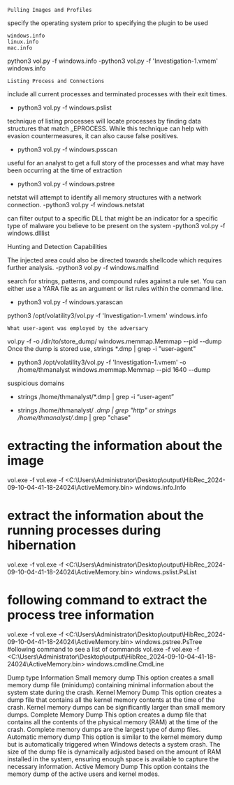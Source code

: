     Pulling Images and Profiles

specify the operating system prior to specifying the plugin to be used

    windows.info
    linux.info
    mac.info

 python3 vol.py -f <file> windows.info
  -python3 vol.py -f 'Investigation-1.vmem' windows.info

    Listing Process and Connections


include all current processes and terminated processes with their exit times.
 - python3 vol.py -f <file> windows.pslist

  technique of listing processes will locate processes by finding data structures that match _EPROCESS. While this technique can help with evasion countermeasures, it can also cause false positives.

  - python3 vol.py -f <file> windows.psscan

  useful for an analyst to get a full story of the processes and what may have been occurring at the time of extraction
  - python3 vol.py -f <file> windows.pstree

  netstat will attempt to identify all memory structures with a network connection.
  -python3 vol.py -f <file> windows.netstat

  can filter output to a specific DLL that might be an indicator for a specific type of malware you believe to be present on the system
  -python3 vol.py -f <file> windows.dlllist

  Hunting and Detection Capabilities

  The injected area could also be directed towards shellcode which requires further analysis.
  -python3 vol.py -f <file> windows.malfind

  search for strings, patterns, and compound rules against a rule set. You can either use a YARA file as an argument or list rules within the command line.
  - python3 vol.py -f <file> windows.yarascan


  python3 /opt/volatility3/vol.py -f 'Investigation-1.vmem' windows.info


    What user-agent was employed by the adversary
  vol.py -f <dump> -o /dir/to/store_dump/ windows.memmap.Memmap --pid <suspicious PID> --dump Once the dump is stored use, strings *.dmp | grep -i "user-agent"
 
 - python3 /opt/volatility3/vol.py -f  'Investigation-1.vmem' -o /home/thmanalyst windows.memmap.Memmap --pid 1640 --dump

  suspicious domains
 - strings /home/thmanalyst/*.dmp | grep -i “user-agent”


 - strings /home/thmanalyst/ *.dmp | grep "http" or strings /home/thmanalyst/*.dmp | grep "chase"

# extracting the information about the image 
vol.exe -f vol.exe -f <C:\Users\Administrator\Desktop\output\HibRec_2024-09-10-04-41-18-24024\ActiveMemory.bin> windows.info.Info

# extract the information about the running processes during hibernation
 vol.exe -f vol.exe -f <C:\Users\Administrator\Desktop\output\HibRec_2024-09-10-04-41-18-24024\ActiveMemory.bin> windows.pslist.PsList

# following command to extract the process tree information
  vol.exe -f vol.exe -f <C:\Users\Administrator\Desktop\output\HibRec_2024-09-10-04-41-18-24024\ActiveMemory.bin> windows.pstree.PsTree
#ollowing command to see a list of commands
   vol.exe -f vol.exe -f <C:\Users\Administrator\Desktop\output\HibRec_2024-09-10-04-41-18-24024\ActiveMemory.bin> windows.cmdline.CmdLine


   
Dump type
Information
Small memory dump
This option creates a small memory dump file (minidump) containing minimal information about the system state during the crash.
Kernel Memory Dump
This option creates a dump file that contains all the kernel memory contents at the time of the crash. Kernel memory dumps can be significantly larger than small memory dumps.
Complete Memory Dump
This option creates a dump file that contains all the contents of the physical memory (RAM) at the time of the crash. Complete memory dumps are the largest type of dump files.
Automatic memory dump
This option is similar to the kernel memory dump but is automatically triggered when Windows detects a system crash. The size of the dump file is dynamically adjusted based on the amount of RAM installed in the system, ensuring enough space is available to capture the necessary information.
Active Memory Dump
This option contains the memory dump of the active users and kernel modes.
